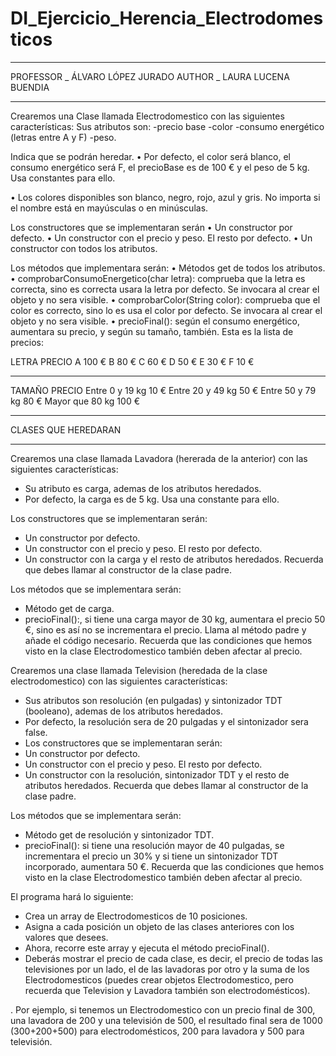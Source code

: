 # DI_Ejercicio_Herencia_Electrodomesticos
_____________
PROFESSOR _ ÁLVARO LÓPEZ JURADO
AUTHOR _ LAURA LUCENA BUENDIA
_____________
Crearemos una Clase llamada Electrodomestico con las siguientes características:
Sus atributos son:
-precio base
-color
-consumo energético (letras entre A y F)
-peso. 

Indica que se podrán heredar.
•	Por defecto, el color será blanco, el consumo energético será F,
	el precioBase es de 100 € y el peso de 5 kg. 
	Usa constantes para ello.

•	Los colores disponibles son blanco, negro, rojo, azul y gris.
	No importa si el nombre está en mayúsculas o en minúsculas.

Los constructores que se implementaran serán
•	Un constructor por defecto.
•	Un constructor con el precio y peso. El resto por defecto.
•	Un constructor con todos los atributos.

Los métodos que implementara serán:
• Métodos get de todos los atributos.
• comprobarConsumoEnergetico(char letra): comprueba que la letra es correcta, sino es correcta usara la letra por defecto. 
	Se invocara al crear el objeto y no sera visible.
• comprobarColor(String color): comprueba que el color es correcto, sino lo es usa el color por defecto. 
	Se invocara al crear el objeto y no sera visible.
• precioFinal(): según el consumo energético, aumentara su precio, y según su tamaño, también. 
	Esta es la lista de precios:

LETRA	PRECIO
A		100 €
B		80 €
C		60 €
D		50 €
E		30 €
F		10 €

_______________________________
TAMAÑO				PRECIO
Entre 0 y 19 kg		10 €
Entre 20 y 49 kg	50 €
Entre 50 y 79 kg	80 €
Mayor que 80 kg		100 €

_______________________________
CLASES QUE HEREDARAN
_______________________________
Crearemos una clase llamada Lavadora  (hererada de la anterior) con las siguientes características:
*	Su atributo es carga, ademas de los atributos heredados.
*	Por defecto, la carga es de 5 kg. Usa una constante para ello.

Los constructores que se implementaran serán:
*	Un constructor por defecto.
*	Un constructor con el precio y peso. El resto por defecto.
*	Un constructor con la carga y el resto de atributos heredados. Recuerda que debes llamar al constructor de la clase padre.

Los métodos que se implementara serán:
*	Método get de carga.
*	precioFinal():, si tiene una carga mayor de 30 kg, aumentara el precio 50 €, sino es así no se incrementara el precio. Llama al método padre y añade el código necesario. 
Recuerda que las condiciones que hemos visto en la clase Electrodomestico también deben afectar al precio.

Crearemos una clase llamada Television (heredada de la clase electrodomestico) con las siguientes características:
*	Sus atributos son resolución (en pulgadas) y sintonizador TDT (booleano), ademas de los atributos heredados.
*	Por defecto, la resolución sera de 20 pulgadas y el sintonizador sera false.
*	Los constructores que se implementaran serán:
*	Un constructor por defecto.
*	Un constructor con el precio y peso. El resto por defecto.
*	Un constructor con la resolución, sintonizador TDT y el resto de atributos heredados. Recuerda que debes llamar al constructor de la clase padre.

Los métodos que se implementara serán:
*	Método get de resolución y sintonizador TDT.
*	precioFinal(): si tiene una resolución mayor de 40 pulgadas, se incrementara el precio un 30% y si tiene un sintonizador TDT incorporado, aumentara 50 €.
	Recuerda que las condiciones que hemos visto en la clase Electrodomestico también deben afectar al precio.

El programa hará lo siguiente:
*	Crea un array de Electrodomesticos de 10 posiciones.
*	Asigna a cada posición un objeto de las clases anteriores con los valores que desees.
*	Ahora, recorre este array y ejecuta el método precioFinal().
*	Deberás mostrar el precio de cada clase, es decir, el precio de todas las televisiones por un lado, el de las lavadoras por otro y la suma de los Electrodomesticos
(puedes crear objetos Electrodomestico, pero recuerda que Television y Lavadora también son electrodomésticos). 

.
Por ejemplo, si tenemos un Electrodomestico con un precio final de 300, una lavadora de 200 y una televisión de 500, el resultado final sera de 1000 (300+200+500) para electrodomésticos, 200 para lavadora y 500 para televisión.